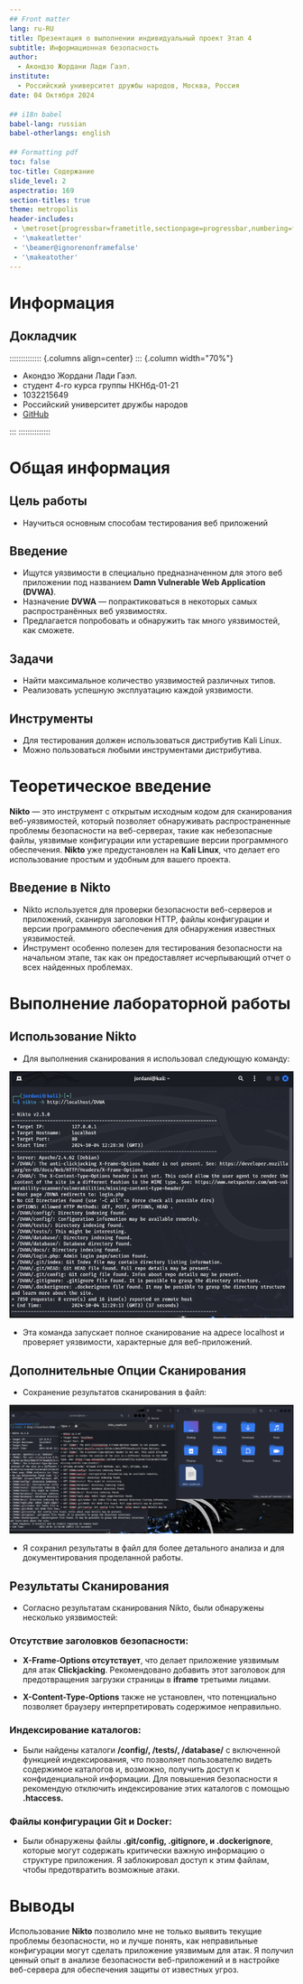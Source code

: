 ```yaml
---
## Front matter
lang: ru-RU
title: Презентация о выполнении индивидуальный проект Этап 4
subtitle: Информационная безопасность
author:
  - Акондзо Жордани Лади Гаэл.
institute:
  - Российский университет дружбы народов, Москва, Россия
date: 04 Октября 2024

## i18n babel
babel-lang: russian
babel-otherlangs: english

## Formatting pdf
toc: false
toc-title: Содержание
slide_level: 2
aspectratio: 169
section-titles: true
theme: metropolis
header-includes:
 - \metroset{progressbar=frametitle,sectionpage=progressbar,numbering=fraction}
 - '\makeatletter'
 - '\beamer@ignorenonframefalse'
 - '\makeatother'
---
```


# Информация

## Докладчик

:::::::::::::: {.columns align=center}
::: {.column width="70%"}

  * Акондзо Жордани Лади Гаэл.
  * студент 4-го курса группы НКНбд-01-21
  * 1032215649
  * Российский университет дружбы народов
  * [GitHub](https://github.com/Jordaniakondzo)

:::
::::::::::::::

# Общая информация

## Цель работы

* Научиться основным способам тестирования веб приложений

## Введение

* Ищутся уязвимости в специально предназначенном для этого веб приложении под названием **Damn Vulnerable Web Application (DVWA)**.
* Назначение **DVWA** — попрактиковаться в некоторых самых распространённых веб уязвимостях.
* Предлагается попробовать и обнаружить так много уязвимостей, как сможете.

## Задачи

* Найти максимальное количество уязвимостей различных типов.
* Реализовать успешную эксплуатацию каждой уязвимости.

## Инструменты

* Для тестирования должен использоваться дистрибутив Kali Linux.
* Можно пользоваться любыми инструментами дистрибутива.

# Теоретическое введение

**Nikto** — это инструмент с открытым исходным кодом для сканирования веб-уязвимостей, который позволяет обнаруживать распространенные проблемы безопасности на веб-серверах, такие как небезопасные файлы, уязвимые конфигурации или устаревшие версии программного обеспечения. **Nikto** уже предустановлен на **Kali Linux**, что делает его использование простым и удобным для вашего проекта.

## Введение в Nikto

* Nikto используется для проверки безопасности веб-серверов и приложений, сканируя заголовки HTTP, файлы конфигурации и версии программного обеспечения для обнаружения известных уязвимостей.
* Инструмент особенно полезен для тестирования безопасности на начальном этапе, так как он предоставляет исчерпывающий отчет о всех найденных проблемах.

# Выполнение лабораторной работы

## Использование Nikto

* Для выполнения сканирования я использовал следующую команду:

![](image/01.png)

* Эта команда запускает полное сканирование на адресе localhost и проверяет уязвимости, характерные для веб-приложений.

## Дополнительные Опции Сканирования

* Сохранение результатов сканирования в файл: 

![](image/02.png)

* Я сохранил результаты в файл для более детального анализа и для документирования проделанной работы.

## Результаты Сканирования

* Согласно результатам сканирования Nikto, были обнаружены несколько уязвимостей:

### Отсутствие заголовков безопасности:

* **X-Frame-Options отсутствует**, что делает приложение уязвимым для атак **Clickjacking**. Рекомендовано добавить этот заголовок для предотвращения загрузки страницы в **iframe** третьими лицами.

* **X-Content-Type-Options** также не установлен, что потенциально позволяет браузеру интерпретировать содержимое неправильно.

### Индексирование каталогов:

* Были найдены каталоги **/config/, /tests/, /database/** с включенной функцией индексирования, что позволяет пользователю видеть содержимое каталогов и, возможно, получить доступ к конфиденциальной информации. Для повышения безопасности я рекомендую отключить индексирование этих каталогов с помощью **.htaccess.**

### Файлы конфигурации Git и Docker:

* Были обнаружены файлы **.git/config, .gitignore, и .dockerignore**, которые могут содержать критически важную информацию о структуре приложения. Я заблокировал доступ к этим файлам, чтобы предотвратить возможные атаки.


# Выводы

Использование **Nikto** позволило мне не только выявить текущие проблемы безопасности, но и лучше понять, как неправильные конфигурации могут сделать приложение уязвимым для атак. Я получил ценный опыт в анализе безопасности веб-приложений и в настройке веб-сервера для обеспечения защиты от известных угроз.